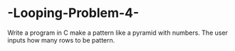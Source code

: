 # -Looping-Problem-4-
Write a program in C make a pattern like a pyramid with numbers. The user inputs how many rows to be pattern. 
